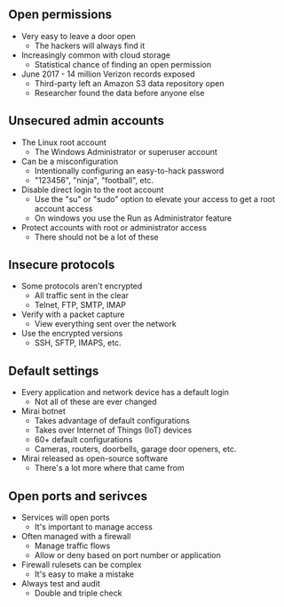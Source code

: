 ## Open permissions
- Very easy to leave a door open
	- The hackers will always find it
- Increasingly common with cloud storage
	- Statistical chance of finding an open permission
- June 2017 - 14 million Verizon records exposed
	- Third-party left an Amazon S3 data repository open
	- Researcher found the data before anyone else
## Unsecured admin accounts
- The Linux root account
	- The Windows Administrator or superuser account
- Can be a misconfiguration
	- Intentionally configuring an easy-to-hack password
	- "123456", "ninja", "football", etc.
- Disable direct login to the root account
	- Use the "su" or "sudo" option to elevate your access to get a root account access
	- On windows you use the Run as Administrator feature
- Protect accounts with root or administrator access
	- There should not be a lot of these
## Insecure protocols
- Some protocols aren't encrypted
	- All traffic sent in the clear
	- Telnet, FTP, SMTP, IMAP
- Verify with a packet capture
	- View everything sent over the network
- Use the encrypted versions
	- SSH, SFTP, IMAPS, etc.
## Default settings
- Every application and network device has a default login
	- Not all of these are ever changed
- Mirai botnet
	- Takes advantage of default configurations
	- Takes over Internet of Things (IoT) devices
	- 60+ default configurations
	- Cameras, routers, doorbells, garage door openers, etc.
- Mirai released as open-source software
	- There's a lot more where that came from
## Open ports and serivces
- Services will open ports
	- It's important to manage access
- Often managed with a firewall
	- Manage traffic flows
	- Allow or deny based on port number or application
- Firewall rulesets can be complex
	- It's easy to make a mistake
- Always test and audit
	- Double and triple check
